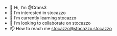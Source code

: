 - 👋 Hi, I’m @Crans3
- 👀 I’m interested in stocazzo
- 🌱 I’m currently learning stocazzo
- 💞️ I’m looking to collaborate on stocazzo
- 📫 How to reach me stocazzo@stocazzo.stocazzo

<!---
Crans3/Crans3 is a ✨ special ✨ repository because its `README.md` (this file) appears on your GitHub profile.
You can click the Preview link to take a look at your changes.
--->
